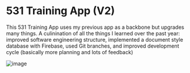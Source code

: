 # 531 Training App (V2)

This 531 Training App uses my previous app as a backbone but upgrades many things. A culinination of all the things I learned over the past year: improved software engineering structure, implemented a document style database with Firebase, used Git branches, and improved development cycle (basically more planning and lots of feedback)

![image](https://github.com/jasonau3/531_training_app_v2/assets/98290381/5f291aee-f2f5-4fad-adda-ccbb024db0a9)

